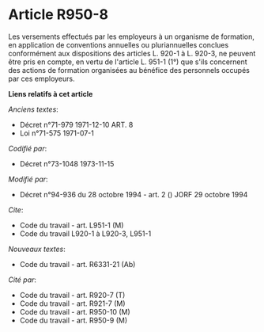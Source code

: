# Article R950-8

Les versements effectués par les employeurs à un organisme de formation, en application de conventions annuelles ou
pluriannuelles conclues conformément aux dispositions des articles L. 920-1 à L. 920-3, ne peuvent être pris en compte, en
vertu de l'article L. 951-1 (1°) que s'ils concernent des actions de formation organisées au bénéfice des personnels occupés
par ces employeurs.

**Liens relatifs à cet article**

_Anciens textes_:

  - Décret n°71-979 1971-12-10 ART. 8
  - Loi n°71-575 1971-07-1

_Codifié par_:

  - Décret n°73-1048 1973-11-15

_Modifié par_:

  - Décret n°94-936 du 28 octobre 1994 - art. 2 () JORF 29 octobre 1994

_Cite_:

  - Code du travail - art. L951-1 (M)
  - Code du travail L920-1 à L920-3, L951-1

_Nouveaux textes_:

  - Code du travail - art. R6331-21 (Ab)

_Cité par_:

  - Code du travail - art. R920-7 (T)
  - Code du travail - art. R921-7 (M)
  - Code du travail - art. R950-10 (M)
  - Code du travail - art. R950-9 (M)
